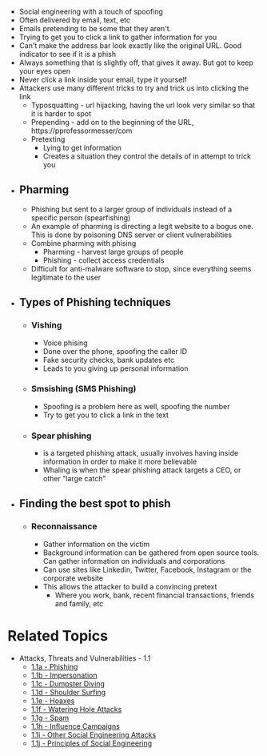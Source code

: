 - Social engineering with a touch of spoofing
- Often delivered by email, text, etc
- Emails pretending to be some that they aren't.
- Trying to get you to click a link to gather information for you
- Can't make the address bar look exactly like the original URL. Good indicator to see if it is a phish
- Always something that is slightly off, that gives it away. But got to keep your eyes open
- Never click a link inside your email, type it yourself
- Attackers use many different tricks to try and trick us into clicking the link
	- Typosquatting - url hijacking, having the url look very similar so that it is harder to spot
	- Prepending - add on to the beginning of the URL, https://pprofessormesser/com
	- Pretexting
		- Lying to get information
		- Creates a situation they control the details of in attempt to trick you
- ## Pharming
	- Phishing but sent to a larger group of individuals instead of a specific person (spearfishing)
	- An example of pharming is directing a legit website to a bogus one. This is done by poisoning DNS server or client vulnerabilities
	- Combine pharming with phising
		- Pharming - harvest large groups of people
		- Phishing - collect access credentials
	- Difficult for anti-malware software to stop, since everything seems legitimate to the user
- ## Types of Phishing techniques
	- ### Vishing
		- Voice phising
		- Done over the phone, spoofing the caller ID
		- Fake security checks, bank updates etc
		- Leads to you giving up personal information
	- ### Smsishing (SMS Phishing)
		- Spoofing is a problem here as well, spoofing the  number
		- Try to get you to click a link in the text
	- ### Spear phishing
		- is a targeted phishing attack, usually involves having inside information in order to make it more believable
		- Whaling is when the spear phishing attack targets a CEO, or other "large catch"
- ## Finding the best spot to phish
	- ### Reconnaissance
		- Gather information on the victim
		- Background information can be gathered from open source tools. Can gather information on individuals and corporations
		- Can use sites like Linkedin, Twitter, Facebook, Instagram or the corporate website
		- This allows the attacker to build a convincing pretext
			- Where you work, bank, recent financial transactions, friends and family, etc

# Related Topics
- Attacks, Threats and Vulnerabilities - 1.1
	-  [1.1a - Phishing](1.1a-Phishing.md)
	-  [1.1b - Impersonation](1.1b-Impersonation.md)
	-  [1.1c - Dumpster Diving](1.1c-Dumpster-Diving.md)
	-  [1.1d - Shoulder Surfing](1.1d-Shoulder-Surfing.md)
	- [1.1e - Hoaxes](1.1e-Hoaxes.md)
	- [1.1f - Watering Hole Attacks](1.1f-Watering-Hole-Attacks.md)
	- [1.1g - Spam](1.1g-Spam.md)
	- [1.1h - Influence Campaigns](1.1h-Influence-Campaigns.md)
	- [1.1i - Other Social Engineering Attacks](1.1i-Other-Social-Engineering-Attacks.md)
	- [1.1j - Principles of Social Engineering](1.1j-Principles-of-Social-Engineering.md)